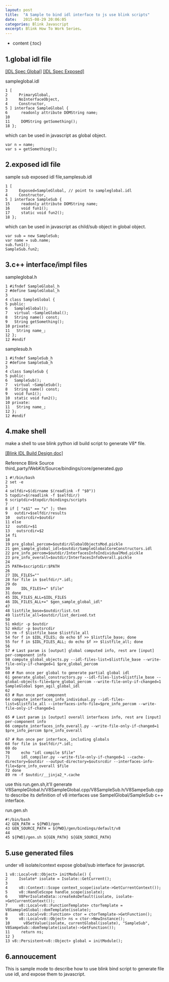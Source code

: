 ```yaml
---
layout: post
title:  "A Sample to bind idl interface to js use blink scripts"
date:   2015-08-29 20:06:05
categories: Blink Javascript
excerpt: Blink How To Work Series。
---
```

* content
{:toc}


## 1.global idl file

[[IDL Spec Global]](http://heycam.github.io/webidl/#Global) 
[[IDL Spec Exposed]](http://heycam.github.io/webidl/#Exposed) 

sampleglobal.idl

	1 [
	2     PrimaryGlobal,
	3     NoInterfaceObject,
	4     Constructor,
	5 ] interface SampleGlobal {
	6      readonly attribute DOMString name;
	10 
	11     DOMString getSomething();
	18 };

which can be used in javascript as global object.

	var n = name;
	var s = getSomething();


## 2.exposed idl file
sample sub exposed idl file,samplesub.idl

	1 [
	3     Exposed=SampleGlobal, // point to sampleglobal.idl
	4     Constructor,
	5 ] interface SampleSub {
	15     readonly attribute DOMString name;
	16     void fun1();
	17     static void fun2(); 
	18 };

which can be used in javascript as child/sub object in global object.

	var sub = new SampleSub;
	var name = sub.name;
	sub.fun1();
	SampleSub.fun2;

## 3.c++ interface/impl files

sampleglobal.h

	1 #ifndef SampleGlobal_h
	2 #define SampleGlobal_h
	3 
	4 class SampleGlobal {
	5 public:
	6   SampleGlobal();
	7   virtual ~SampleGlobal();
	8   String name() const;
	9   String getSomething();
	10 private:
	11   String name_;
	12 };
	12 #endif

samplesub.h

	1 #ifndef SampleSub_h
	2 #define SampleSub_h
	3 
	4 class SampleSub {
	5 public:
	6   SampleSub();
	7   virtual ~SampleSub();
	8   String name() const;
	9   void fun1();
	10  static void fun2();
	10 private:
	11   String name_;
	12 };
	12 #endif
	
## 4.make shell
make a shell to use blink python idl build script to generate V8* file.

[[Blink IDL Build Design doc]](http://www.chromium.org/developers/design-documents/idl-build)

Reference Blink Source third_party/WebKit/Source/bindings/core/generated.gyp

	1 #!/bin/bash
	2 set -e
	3 
	4 selfdir=$(dirname $(readlink -f "$0"))
	5 topdir=$(readlink -f $selfdir/)
	6 scriptdir=$topdir/bindings/scripts
	7 
	8 if [ "x$1" == "x" ]; then
	9   outdir=$selfdir/results
	10   outsrcdir=$outdir
	11 else
	12   outdir=$1
	13   outsrcdir=$2
	14 fi
	18 
	19 pre_global_percom=$outdir/GlobalObjectsMod.pickle
	21 gen_sample_global_idl=$outdir/SampleGlobalCoreConstructors.idl
	22 pre_info_percom=$outdir/InterfacesInfoIndividualMod.pickle
	23 pre_info_overall=$outdir/InterfacesInfoOverall.pickle
	24 
	25 PATH=$scriptdir:$PATH
	26 
	27 IDL_FILES=""
	28 for file in $selfdir/*.idl;
	29 do
	30     IDL_FILES+=" $file"
	31 done
	45 IDL_FILES_ALL=$IDL_FILES
	46 IDL_FILES_ALL+=" $gen_sample_global_idl"
	47 
	48 listfile_base=$outdir/list.txt
	49 listfile_all=$outdir/list_derived.txt
	50 
	51 mkdir -p $outdir
	52 mkdir -p $outsrcdir
	53 rm -f $listfile_base $listfile_all
	54 for f in $IDL_FILES; do echo $f >> $listfile_base; done
	55 for f in $IDL_FILES_ALL; do echo $f >> $listfile_all; done
	56 
	57 # Last param is [output] global computed info, rest are [input] per-component info
	58 compute_global_objects.py --idl-files-list=$listfile_base --write-file-only-if-changed=1 $pre_global_percom
	59 
	60 # Run once per global to generate partial global idl
	61 generate_global_constructors.py --idl-files-list=$listfile_base --global-objects-file=$pre_global_percom --write-file-only-if-changed=1 SampleGlobal $gen_agil_global_idl
	62 
	63 # Run once per component
	64 compute_interfaces_info_individual.py --idl-files-list=$listfile_all --interfaces-info-file=$pre_info_percom --write-file-only-if-changed=1
	
	65 # Last param is [output] overall interfaces info, rest are [input] per-component info
	66 compute_interfaces_info_overall.py --write-file-only-if-changed=1 $pre_info_percom $pre_info_overall
	
	67 # Run once per interface, including globals
	68 for file in $selfdir/*.idl;
	69 do
	70     echo "idl compile $file"
	71     idl_compiler.py --write-file-only-if-changed=1 --cache-directory=$outdir --output-directory=$outsrcdir --interfaces-info-file=$pre_info_overall $file
	72 done 
	89 rm -f $outdir/__jinja2_*.cache

use this run.gen.sh,it'll generate V8SampleGlobal.h/V8SampleGlobal.cpp/V8SampleSub.h/V8SampeSub.cpp to
describe its definition of v8 interfaces use SampelGlobal/SampleSub c++ interface.

run.gen.sh

	#!/bin/bash
	42 GEN_PATH = ${PWD}/gen
	43 GEN_SOURCE_PATH = ${PWD}/gen/bindings/default/v8
	44 
	45 ${PWD}/gen.sh ${GEN_PATH} ${GEN_SOURCE_PATH}

## 5.use generated files

under v8 isolate/context expose global/sub interface for javascript.

	1 v8::Local<v8::Object> initModule() {
	2     Isolate* isolate = Isolate::GetCurrent();
	3 
	4     v8::Context::Scope context_scope(isolate->GetCurrentContext());
	5     v8::HandleScope handle_scope(isolate);
	6     V8PerIsolateData::createAsDefault(isolate, isolate->GetCurrentContext());
	7     v8::Local<v8::FunctionTemplate> ctorTemplate = V8SamepleGlobal::domTemplate(isolate);
	8     v8::Local<v8::Function> ctor = ctorTemplate->GetFunction();
	9     v8::Local<v8::Object> ns = ctor->NewInstance();
	10      v8SetValue(isolate, currentGlobal(isolate), "SampleSub", V8SampeSub::domTemplate(isolate)->GetFunction());
	11     return ns;
	12 }
	13 v8::Persistent<v8::Object> global = initModule();

## 6.annoucement
This is sample mode to describe how to use blink bind script to generate file use idl, and expose them to javascript.

